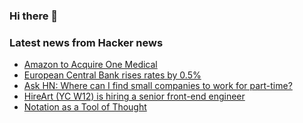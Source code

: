 ### Hi there 👋

<!--
**arashid-sh/arashid-sh** is a ✨ _special_ ✨ repository because its `README.md` (this file) appears on your GitHub profile.

Here are some ideas to get you started:

- 🔭 I’m currently working on ...
- 🌱 I’m currently learning ...
- 👯 I’m looking to collaborate on ...
- 🤔 I’m looking for help with ...
- 💬 Ask me about ...
- 📫 How to reach me: ...
- 😄 Pronouns: ...
- ⚡ Fun fact: ...
-->

### Latest news from Hacker news
<!-- BLOG-POST-LIST:START -->
- [Amazon to Acquire One Medical](https://press.aboutamazon.com/news-releases/news-release-details/amazon-and-one-medical-sign-agreement-amazon-acquire-one-medical/)
- [European Central Bank rises rates by 0.5%](https://www.ecb.europa.eu/press/pr/date/2022/html/ecb.mp220721~53e5bdd317.en.html)
- [Ask HN: Where can I find small companies to work for part-time?](https://news.ycombinator.com/item?id=32178328)
- [HireArt &lpar;YC W12&rpar; is hiring a senior front-end engineer](https://www.hireart.com/apply/21b2ca51?utm_source=hackernews)
- [Notation as a Tool of Thought](https://www.jsoftware.com/papers/tot.htm)
<!-- BLOG-POST-LIST:END -->
